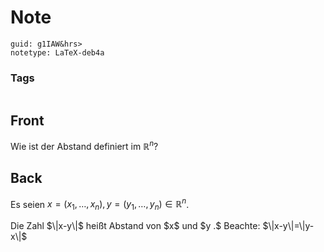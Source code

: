 # Note
```
guid: g1IAW&hrs>
notetype: LaTeX-deb4a
```

### Tags
```
```

## Front
Wie ist der Abstand definiert im $\mathbb{R}^n$?

## Back
Es seien $x=\left(x_{1}, \dots, x_{n}\right), y=\left(y_{1}, \dots, y_{n}\right) \in \mathbb{R}^{n}$.<div>
</div><div>Die Zahl $\|x-y\|$ heißt Abstand von $x$ und $y .$ Beachte: $\|x-y\|=\|y-x\|$
</div>
